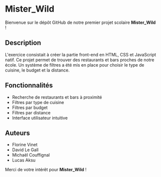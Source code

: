 # Mister_Wild

Bienvenue sur le dépôt GitHub de notre premier projet scolaire **Mister_Wild** !

## Description

L'exercice consistait à créer la partie front-end en HTML, CSS et JavaScript natif.
Ce projet permet de trouver des restaurants et bars proches de notre école.
Un système de filtres a été mis en place pour choisir le type de cuisine, le budget et la distance.


## Fonctionnalités

- Recherche de restaurants et bars à proximité
- Filtres par type de cuisine
- Filtres par budget
- Filtres par distance
- Interface utilisateur intuitive

## Auteurs

- Florine Vinet
- David Le Gall
- Michaël Couffignal
- Lucas Aksu

Merci de votre intérêt pour **Mister_Wild** ! 

